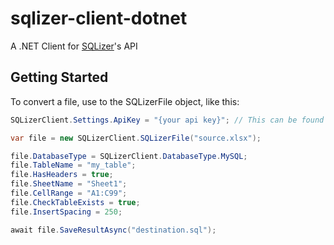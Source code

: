 # sqlizer-client-dotnet

A .NET Client for [SQLizer](https://sqlizer.io)'s API

## Getting Started

To convert a file, use to the SQLizerFile object, like this:

```csharp
SQLizerClient.Settings.ApiKey = "{your api key}"; // This can be found on https://sqlizer.io/account/

var file = new SQLizerClient.SQLizerFile("source.xlsx");

file.DatabaseType = SQLizerClient.DatabaseType.MySQL;
file.TableName = "my_table";
file.HasHeaders = true;
file.SheetName = "Sheet1";
file.CellRange = "A1:C99";
file.CheckTableExists = true;
file.InsertSpacing = 250;

await file.SaveResultAsync("destination.sql");
```